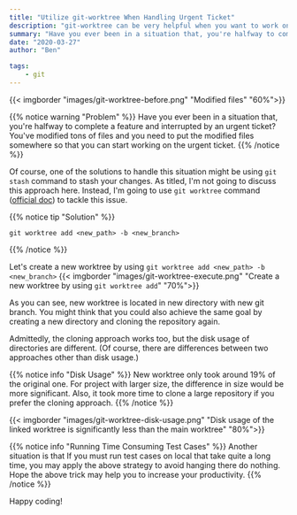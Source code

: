 ```yaml
---
title: "Utilize git-worktree When Handling Urgent Ticket"
description: "git-worktree can be very helpful when you want to work on another branch and leave current branch untouched"
summary: "Have you ever been in a situation that, you're halfway to complete a feature and interrupted by an urgent ticket? You've modified tons of files and you need to put the modified files somewhere so that you can start working on the urgent ticket." # For the post in lists.
date: "2020-03-27"
author: "Ben"

tags:
    - git
---
```

{{< imgborder "images/git-worktree-before.png" "Modified files" "60%">}}

{{% notice warning "Problem" %}}
Have you ever been in a situation that, you're halfway to complete a feature and interrupted by an urgent ticket? You've modified tons of files and you need to put the modified files somewhere so that you can start working on the urgent ticket.
{{% /notice %}}


Of course, one of the solutions to handle this situation might be using `git stash` command to stash your changes. As titled, I'm not going to discuss this approach here. Instead, I'm going to use `git worktree` command ([official doc](https://git-scm.com/docs/git-worktree)) to tackle this issue.

{{% notice tip "Solution" %}}
```shell
git worktree add <new_path> -b <new_branch>
```
{{% /notice %}}

Let's create a new worktree by using `git worktree add <new_path> -b <new_branch>`
{{< imgborder "images/git-worktree-execute.png" "Create a new worktree by using `git worktree add`" "70%">}}

As you can see, new worktree is located in new directory with new git branch. You might think that you could also achieve the same goal by creating a new directory and cloning the repository again.

Admittedly, the cloning approach works too, but the disk usage of directories are different. (Of course, there are differences between two approaches other than disk usage.)

{{% notice info "Disk Usage" %}}
New worktree only took around 19% of the original one. For project with larger size, the difference in size would be more significant. Also, it took more time to clone a large repository if you prefer the cloning approach.
{{% /notice %}}


{{< imgborder "images/git-worktree-disk-usage.png" "Disk usage of the linked worktree is significantly less than the main worktree" "80%">}}

{{% notice info "Running Time Consuming Test Cases" %}}
Another situation is that If you must run test cases on local that take quite a long time, you may apply the above strategy to avoid hanging there do nothing. Hope the above trick may help you to increase your productivity.
{{% /notice %}}

Happy coding!

